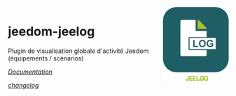<img align="right" src="plugin_info/jeelog_icon.png" width="150">

# jeedom-jeelog
Plugin de visualisation globale d'activité Jeedom (équipements / scénarios)

*[Documentation](https://kiboost.github.io/jeedom_docs/plugins/jeelog/fr_FR/)*

*[changelog](https://kiboost.github.io/jeedom_docs/plugins/jeelog/fr_FR/changelog.html)*
